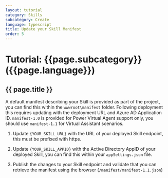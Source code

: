 ```yaml
---
layout: tutorial
category: Skills
subcategory: Create
language: typescript
title: Update your Skill Manifest
order: 5
---
```


# Tutorial: {{page.subcategory}} ({{page.language}})

## {{ page.title }}

A default manifest describing your Skill is provided as part of the project, you can find this within the `wwwroot\manifest` folder. Following deployment this requires updating with the deployment URL and Azure AD Application ID. `manifest-1.0` is provided for Power Virtual Agent support only, you should use `manifest-1.1` for Virtual Assistant scenarios.

1. Update `{YOUR_SKILL_URL}` with the URL of your deployed Skill endpoint, this must be prefixed with https.

1. Update `{YOUR_SKILL_APPID}` with the Active Directory AppID of your deployed Skill, you can find this within your `appSettings.json` file.

1. Publish the changes to your Skill endpoint and validate that you can retrieve the manifest using the browser (`/manifest/manifest-1.1.json`)